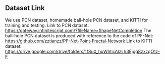 ## Dataset Link

We use PCN dataset, homemade ball-hole PCN dataset, and KITTI for training and testing.
Link to PCN dataset: https://gateway.infinitescript.com/?fileName=ShapeNetCompletion
The ball-hole PCN dataset is produced with reference to the code of PF-Net: https://github.com/zztianzz/PF-Net-Point-Fractal-Network
Link to KITTI dataset: https://drive.google.com/drive/folders/1fSu0_huWhticAlzLh3Ejpg8zxzqO1z-F